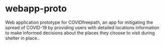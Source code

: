 # webapp-proto
Web application prototype for COVIDfreepath, an app for mitigating the spread of COVID-19 by providing users with detailed locations information to make informed decisions about the places they choose to visit during shelter in place..
